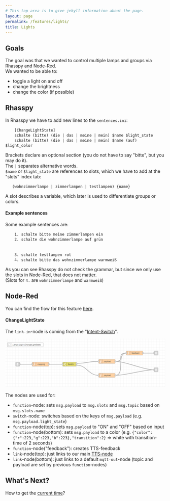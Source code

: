 ```yaml
---
# This top area is to give jekyll information about the page.
layout: page
permalink: /features/lights/
title: Lights
---
```


## Goals
The goal was that we wanted to control multiple lamps and groups via Rhasspy and Node-Red.  
We wanted to be able to:  
- toggle a light on and off
- change the brightness 
- change the color (if possible)
   
## Rhasspy
In Rhasspy we have to add new lines to the `sentences.ini`:
```textmate
    [ChangeLightState]
    schalte (bitte) (die | das | meine | mein) $name $light_state
    schalte (bitte) (die | das | meine | mein) $name (auf) $light_color
```
Brackets declare an optional section (you do not have to say "bitte", but you may do it).  
The `|` separates alternative words.  
`$name` or `$light_state` are references to slots, which we have to add at the "slots" index tab:
```textmate
   (wohnzimmerlampe | zimmerlampen | testlampen) {name}
```
A slot describes a variable, which later is used to differentiate groups or colors.  

#### Example sentences
Some example sentences are:
```textmate
    1. schalte bitte meine zimmerlampen ein
    2. schalte die wohnzimmerlampe auf grün


    3. schalte testlampen rot
    4. schalte bitte das wohnzimmerlampe warmweiß
```
As you can see Rhasspy do not check the grammar, but since we only use the slots in Node-Red, that does not matter.  
(Slots for `4.` are `wohnzimmerlampe` and `warmweiß`)

## Node-Red

You can find the flow for this feature [here](https://github.com/th-koeln-intia/ip-sprachassistent-team2/blob/master/node-red/smarthome_lights.json).

#### ChangeLightState
  
The `link-in`-node is coming from the "[Intent-Switch](./../tech-stack/hermesmqtt.md#intent-switch)".  

![ChangeLightState](../../assets/Node-Red/Epics/Lights/nodered-changelightstate.png)

The nodes are used for:
- `function`-node: sets `msg.payload` to `msg.slots` and `msg.topic` based on `msg.slots.name`
- `switch`-node: switches based on the keys of `msg.payload` (e.g. `msg.payload.light_state`)
- `function`-node(top): sets `msg.payload` to "ON" and "OFF" based on input
- `function`-node(bottom): sets `msg.payload` to a color (e.g. `{"color":{"r":223,"g":223,"b":223},"transition":2}` => white with transition-time of 2 seconds)
- `function`-node("feedback"): creates  TTS-feedback
- `link`-node(top): just links to our main [TTS-node](./../tech-stack/hermesmqtt.md#tts)
- `link`-node(bottom): just links to a default `mqtt-out`-node (topic and payload are set by previous `function`-nodes)


## What's Next?

How to get the [current time](./not-required/current-time.md)?